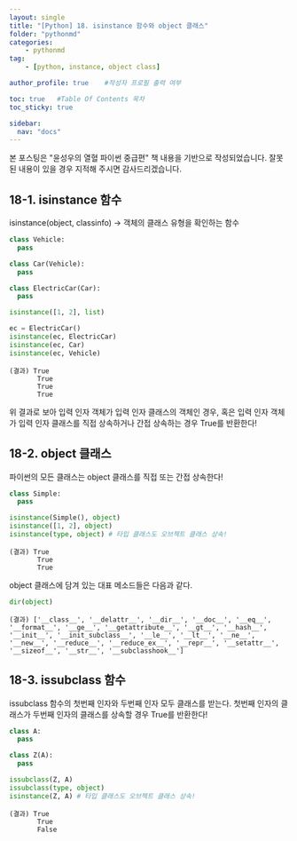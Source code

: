 ```yaml
---
layout: single
title: "[Python] 18. isinstance 함수와 object 클래스"
folder: "pythonmd"
categories:
    - pythonmd
tag:
    - [python, instance, object class]

author_profile: true    #작성자 프로필 출력 여부

toc: true   #Table Of Contents 목차 
toc_sticky: true

sidebar:
  nav: "docs"
---
```


본 포스팅은 "윤성우의 열혈 파이썬 중급편" 책 내용을 기반으로 작성되었습니다.
잘못된 내용이 있을 경우 지적해 주시면 감사드리겠습니다.

## 18-1. isinstance 함수

isinstance(object, classinfo) → 객체의 클래스 유형을 확인하는 함수

```python
class Vehicle:
  pass

class Car(Vehicle):
  pass

class ElectricCar(Car):
  pass

isinstance([1, 2], list)

ec = ElectricCar()
isinstance(ec, ElectricCar)
isinstance(ec, Car)
isinstance(ec, Vehicle)
```
    (결과) True
           True
           True
           True

위 결과로 보아 입력 인자 객체가 입력 인자 클래스의 객체인 경우, 혹은 입력 인자 객체가 입력 인자 클래스를 직접 상속하거나 간접 상속하는 경우 True를 반환한다!

## 18-2. object 클래스

파이썬의 모든 클래스는 object 클래스를 직접 또는 간접 상속한다!

```python
class Simple:
  pass

isinstance(Simple(), object)
isinstance([1, 2], object)
isinstance(type, object) # 타입 클래스도 오브젝트 클래스 상속!
```
    (결과) True
           True
           True

object 클래스에 담겨 있는 대표 메소드들은 다음과 같다.
```python
dir(object)
```
    (결과) ['__class__', '__delattr__', '__dir__', '__doc__', '__eq__', '__format__', '__ge__', '__getattribute__', '__gt__', '__hash__', '__init__', '__init_subclass__', '__le__', '__lt__', '__ne__', '__new__', '__reduce__', '__reduce_ex__', '__repr__', '__setattr__', '__sizeof__', '__str__', '__subclasshook__']

## 18-3. issubclass 함수
issubclass 함수의 첫번째 인자와 두번째 인자 모두 클래스를 받는다. 첫번째 인자의 클래스가 두번째 인자의 클래스를 상속할 경우 True를 반환한다!

```python
class A:
  pass

class Z(A):
  pass

issubclass(Z, A)
issubclass(type, object)
isinstance(Z, A) # 타입 클래스도 오브젝트 클래스 상속!
```
    (결과) True
           True
           False
